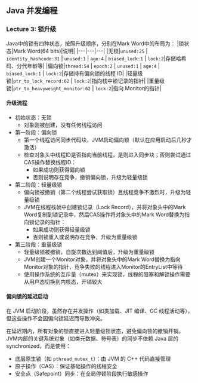 ## Java 并发编程

### Lecture 3: 锁升级

Java中的锁有四种状态，按照升级顺序，分别在Mark Word中的布局为：
|锁状态|Mark Word(64 bits)|说明|
|---|---|---|
|无锁|`unused:25` \| `identity_hashcode:31` \| `unused:1` \| `age:4` \| `biased_lock:1` \| `lock:2`|存储哈希码、分代年龄等|
|偏向锁|`thread:54` \| `epoch:2` \| `unused:1` \| `age:4` \| `biased_lock:1` \| `lock:2`|存储持有偏向锁的线程 ID|
|轻量级锁|`ptr_to_lock_record:62` \| `lock:2`|指向栈中锁记录的指针|
|重量级锁|`ptr_to_heavyweight_monitor:62` \| `lock:2`|指向 Monitor的指针|

#### 升级流程

- 初始状态：无锁
  - 对象刚被创建，没有任何线程访问
- 第一阶段：偏向锁
  - 第一个线程访问同步代码块，JVM启动偏向锁（默认在应用启动后几秒才激活）
  - 检查对象头中线程ID是否指向当前线程，是则进入同步块；否则尝试通过CAS操作替换线程ID：
    - 如果成功则获得偏向锁
    - 否则说明存在竞争，撤销偏向锁，升级为轻量级锁
- 第二阶段：轻量级锁
  - 偏向锁被撤销（第二个线程尝试获取锁）且线程竞争不激烈时，升级为轻量级锁
  - JVM在线程栈帧中创建锁记录（Lock Record），并将对象头中的Mark Word复制到锁记录中，然后CAS操作将对象头中的Mark Word替换为指向锁记录的指针：
    - 如果成功则获得轻量级锁
    - 否则锁重入或说明存在竞争，升级为重量级锁
- 第三阶段：重量级锁
  - 轻量级锁被撤销，自旋次数达到阈值后，升级为重量级锁
  - JVM创建一个Monitor对象，并将对象头中的Mark Word替换为指向Monitor对象的指针，竞争失败的线程进入Monitor的EntryList中等待
  - 使用操作系统的互斥量（mutex）来实现锁，线程的阻塞和解锁操作需要从用户态切换到内核态，开销较大

#### 偏向锁的延迟启动

在 JVM 启动阶段，虽然存在并发操作（如类加载、JIT 编译、GC 线程活动等），但这些操作不会因偏向锁延迟而导致冲突。

在延迟期内，所有对象的锁直接进入轻量级锁状态，避免偏向锁的撤销开销。JVM内部的关键系统对象（如类元数据、符号表）的同步不依赖 Java 层的 synchronized，而是使用：
- 底层原生锁（如 `pthread_mutex_t`）：由 JVM 的 C++ 代码直接管理
- 原子操作（CAS）：保证基础操作的线程安全
- 安全点（Safepoint）同步：在全局停顿阶段执行敏感操作